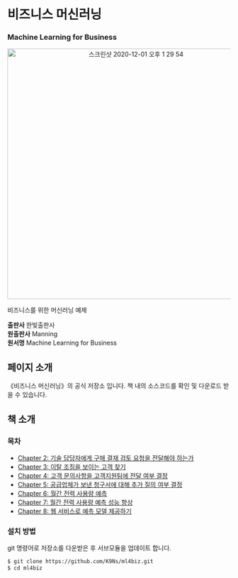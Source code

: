 # 비즈니스 머신러닝
### **Machine Learning for Business**

<p align="center">
<img width="565" alt="스크린샷 2020-12-01 오후 1 29 54" src="https://user-images.githubusercontent.com/8121792/100697530-983d3500-33d9-11eb-92c4-b1a6aeedfd02.png">
</p>

비즈니스를 위한 머신러닝 예제

**출판사** 한빛출판사  
**원출판사** Manning  
**원서명** Machine Learning for Business  


## 페이지 소개
《비즈니스 머신러닝》의 공식 저장소 입니다. 책 내의 소스코드를 확인 및 다운로드 받을 수 있습니다.

## 책 소개

### 목차
* [Chapter 2: 기술 담당자에게 구매 결재 검토 요청을 전달해야 하는가](/ch02)
* [Chapter 3: 이탈 조짐을 보이는 고객 찾기](/ch03)
* [Chapter 4: 고객 문의사항을 고객지원팀에 전달 여부 결정](/ch04)
* [Chapter 5: 공급업체가 보낸 청구서에 대해 추가 질의 여부 결정](/ch05)
* [Chapter 6: 월간 전력 사용량 예측](/ch06)
* [Chapter 7: 월간 전력 사용량 예측 성능 향상](/ch07)
* [Chapter 8: 웹 서비스로 예측 모델 제공하기](/ch08)


### 설치 방법

git 명령어로 저장소를 다운받은 후 서브모듈을 업데이트 합니다.

```sh
$ git clone https://github.com/K9Ns/ml4biz.git
$ cd ml4biz
```

